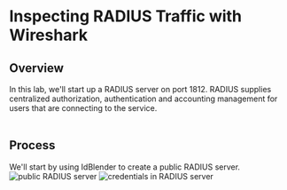 <h1>Inspecting RADIUS Traffic with Wireshark</h1>

<h2>Overview</h2>
In this lab, we'll start up a RADIUS server on port 1812. RADIUS supplies centralized authorization, authentication and accounting management for users that are connecting to the service.
<br />
<br />

<h2>Process</h2>
We'll start by using IdBlender to create a public RADIUS server.
<br />
<img src="https://imgur.com/TxvSUGH" alt="public RADIUS server" />
<img src="https://imgur.com/3Ujf66l" alt="credentials in RADIUS server" />
